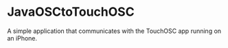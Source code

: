 JavaOSCtoTouchOSC
=================

A simple application that communicates with the TouchOSC app running on an iPhone.
